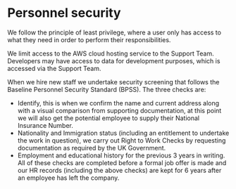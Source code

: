 # Personnel security

We follow the principle of least privilege, where a user only has access to what they need in order to perform their responsibilities.

We limit access to the AWS cloud hosting service to the Support Team. Developers may have access to data for development purposes, which is accessed via the Support Team.

When we hire new staff we undertake security screening that follows the Baseline Personnel Security Standard (BPSS). The three checks are: 

* Identify, this is when we confirm the name and current address along with a visual comparison from supporting documentation, at this point we will also get the potential employee to supply their National Insurance Number. 
* Nationality and Immigration status (including an entitlement to undertake the work in question), we carry out Right to Work Checks by requesting documentation as required by the UK Government. 
* Employment and educational history for the previous 3 years in writing. All of these checks are completed before a formal job offer is made and our HR records (including the above checks) are kept for 6 years after an employee has left the company.
